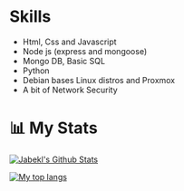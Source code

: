 # Skills 

- Html, Css and Javascript
- Node js (express and mongoose) 
- Mongo DB, Basic SQL
- Python
- Debian bases Linux distros and Proxmox
- A bit of Network Security

#  📊 My Stats
[![Jabekl's Github Stats](https://github-readme-stats.vercel.app/api?username=jabekl&show_icons=true&hide_border=true&&count_private=true&include_all_commits=true&theme=tokyonight)](https://github.com/jabekl)

[![My top langs](https://github-readme-stats.vercel.app/api/top-langs/?username=jabekl&theme=tokyonight)](https://github.com/jabekl)
